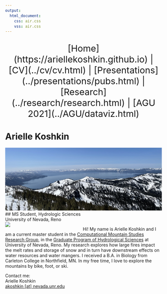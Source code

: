 ```yaml
---
output:
  html_document:
    css: air.css
    vss: air.css
---
```

<center>
<p style="font-size:3vw;"> 
[Home](https://ariellekoshkin.github.io) | [CV](../cv/cv.html) | [Presentations](../presentations/pubs.html) | [Research](../research/research.html) | [AGU 2021](../AGU/dataviz.html)
</p>
</center>


# Arielle Koshkin
<center>
<img src="Tahoe_mountains.jpg" width=1000></img> 
</center> 
## MS Student, Hydrologic Sciences <br /> University of Nevada, Reno
<br />

<image id=”image-one” img src="smile_shot.jpg" align= "left" width=250 margin-left:10px>

Hi! My name is Arielle Koshkin and I am a current master student in the <a href="https://www.computationalmountainstudies.com/">  Computational Mountain Studies Research Group</a>, in the <a href="https://www.unr.edu/hydrologic-sciences">Graduate Program of Hydrological Sciences</a> at University of Nevada, Reno. My research explores how large fires impact the melt rates and storage of snow and in turn have downstream effects on water resources and water mangers. I received a B.A. in Biology from Carleton College in Northfield, MN. In my free time, I love to explore the mountains by bike, foot, or ski.

Contact me: <br />
Arielle Koshkin <br />
[akoshkin [at] nevada.unr.edu](mailto:akoshkin@nevada.unr.edu)
</center>


